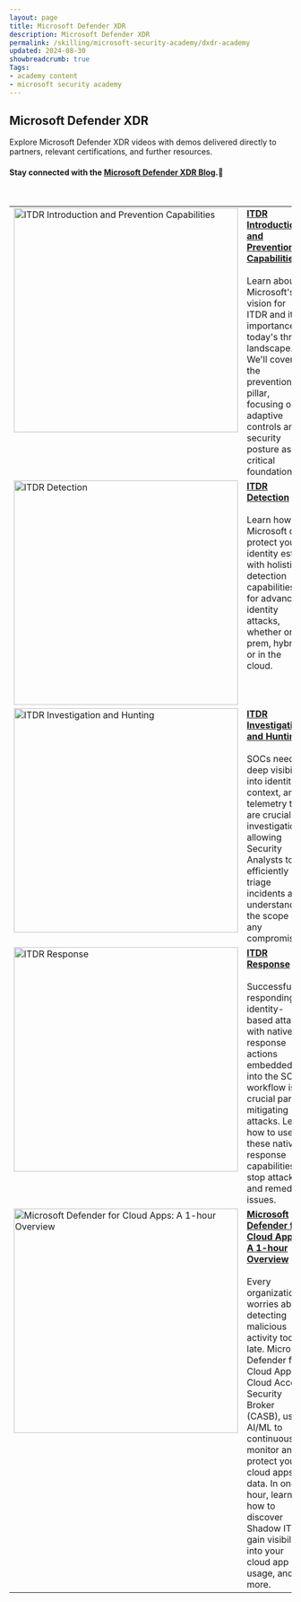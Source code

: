 ```yaml
---
layout: page
title: Microsoft Defender XDR
description: Microsoft Defender XDR
permalink: /skilling/microsoft-security-academy/dxdr-academy
updated: 2024-08-30
showbreadcrumb: true
Tags:
- academy content
- microsoft security academy
---
```


## Microsoft Defender XDR
Explore Microsoft Defender XDR videos with demos delivered directly to partners, relevant certifications, and further resources.

#### Stay connected with the [Microsoft Defender XDR Blog](https://techcommunity.microsoft.com/t5/microsoft-defender-xdr-blog/bg-p/MicrosoftThreatProtectionBlog).🔗


<div>&nbsp;</div>


<table>
  <tr style="vertical-align:top">
    <td><a href="https://youtu.be/BIJ5BPiFhYQ?si=Eyk43Lht2chDfY7-"><img src="https://img.youtube.com/vi/9kmiKoau-Ek/maxresdefault.jpg" alt="ITDR Introduction and Prevention Capabilities" width="400" height="400"></a></td>
    <td><a href="https://youtu.be/BIJ5BPiFhYQ?si=Eyk43Lht2chDfY7-"><b>ITDR Introduction and Prevention Capabilities</b></a><br><br>Learn about Microsoft's vision for ITDR and its importance in today's threat landscape. We'll cover the prevention pillar, focusing on adaptive controls and security posture as the critical foundation.</td>
  </tr>
  <tr style="vertical-align:top">
    <td><a href="https://youtu.be/pvT2ndzCik8"><img src="https://img.youtube.com/vi/9kmiKoau-Ek/maxresdefault.jpg" alt="ITDR Detection" width="400" height="400"></a></td>
    <td><a href="https://youtu.be/pvT2ndzCik8"><b>ITDR Detection</b></a><br><br>Learn how Microsoft can protect your identity estate with holistic detection capabilities for advanced identity attacks, whether on-prem, hybrid, or in the cloud.</td>
  </tr>
  <tr style="vertical-align:top">
    <td><a href="https://youtu.be/DnQ_nrVT7FM"><img src="https://img.youtube.com/vi/9kmiKoau-Ek/maxresdefault.jpg" alt="ITDR Investigation and Hunting" width="400" height="400"></a></td>
    <td><a href="https://youtu.be/DnQ_nrVT7FM"><b>ITDR Investigation and Hunting</b></a><br><br>SOCs need deep visibility into identities, context, and telemetry that are crucial for investigations, allowing Security Analysts to efficiently triage incidents and understand the scope of any compromise.</td>
  </tr>
  <tr style="vertical-align:top">
    <td><a href="https://youtu.be/9kmiKoau-Ek?si=Yf67ouNw_WBRE2__"><img src="https://img.youtube.com/vi/9kmiKoau-Ek/maxresdefault.jpg" alt="ITDR Response" width="400" height="400"></a></td>
    <td><a href="https://youtu.be/9kmiKoau-Ek?si=Yf67ouNw_WBRE2__"><b>ITDR Response</b></a><br><br>Successfully responding to identity-based attacks with native response actions embedded into the SOC workflow is a crucial part of mitigating attacks. Learn how to use these native response capabilities to stop attackers and remediate issues.</td>
  </tr>
  <tr style="vertical-align:top">
    <td><a href="https://youtu.be/vruwkrJt3Nw"><img src="https://img.youtube.com/vi/vruwkrJt3Nw/maxresdefault.jpg" alt="Microsoft Defender for Cloud Apps: A 1-hour Overview" width="400" height="400"></a></td>
    <td><a href="https://youtu.be/vruwkrJt3Nw"><b>Microsoft Defender for Cloud Apps: A 1-hour Overview</b></a><br><br>Every organization worries about detecting malicious activity too late. Microsoft Defender for Cloud Apps, a Cloud Access Security Broker (CASB), uses AI/ML to continuously monitor and protect your cloud apps data. In one hour, learn how to discover Shadow IT, gain visibility into your cloud app usage, and more.</td>
  </tr>
